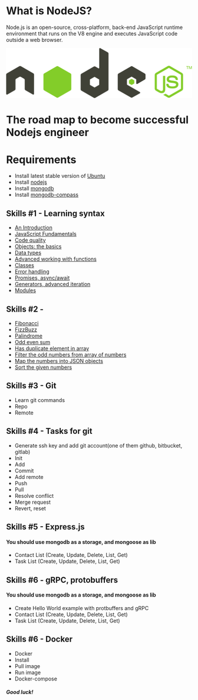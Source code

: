 # What is NodeJS?

Node.js is an open-source, cross-platform, back-end JavaScript runtime environment that runs on the V8 engine and executes JavaScript code outside a web browser.

![nodejs](node.png)

# The road map to become successful Nodejs engineer

# Requirements

- Install latest stable version of [Ubuntu]
- Install [nodejs]
- Install [mongodb]
- Install [mongodb-compass]

## Skills #1 - Learning syntax

- [An Introduction](https://javascript.info/getting-started)
- [JavaScript Fundamentals](https://javascript.info/first-steps)
- [Code quality](https://javascript.info/code-quality)
- [Objects: the basics](https://javascript.info/object-basics)
- [Data types](https://javascript.info/data-types)
- [Advanced working with functions](https://javascript.info/advanced-functions)
- [Classes](https://javascript.info/classes)
- [Error handling](https://javascript.info/error-handling)
- [Promises, async/await](https://javascript.info/async)
- [Generators, advanced iteration](https://javascript.info/generators-iterators)
- [Modules](https://javascript.info/modules)

## Skills #2 -

- [Fibonacci](./skills2/fibonacci/readme.md)
- [FizzBuzz](./skills2/fizzbuzz/readme.md)
- [Palindrome](./skills2/palindrome/readme.md)
- [Odd even sum](./skills2/oddevensum/readme.md)
- [Has duplicate element in array](./skills2/hasduplicate/readme.md)
- [Filter the odd numbers from array of numbers](./skills2/filterodd/readme.md)
- [Map the numbers into JSON objects](./skills2/mapnumbers/readme.md)
- [Sort the given numbers](./skills2/sortarray/readme.md)

## Skills #3 - Git

- Learn git commands
- Repo
- Remote

## Skills #4 - Tasks for git

- Generate ssh key and add git account(one of them github, bitbucket, gitlab)
- Init
- Add
- Commit
- Add remote
- Push
- Pull
- Resolve conflict
- Merge request
- Revert, reset

## Skills #5 - Express.js

#### You should use mongodb as a storage, and mongoose as lib

- Contact List (Create, Update, Delete, List, Get)
- Task List (Create, Update, Delete, List, Get)

## Skills #6 - gRPC, protobuffers

#### You should use mongodb as a storage, and mongoose as lib

- Create Hello World example with protbuffers and gRPC
- Contact List (Create, Update, Delete, List, Get)
- Task List (Create, Update, Delete, List, Get)

## Skills #6 - Docker

- Docker
- Install
- Pull image
- Run image
- Docker-compose

##### Good luck!

[ubuntu]: https://ubuntu.com/
[nodejs]: https://nodejs.org/
[mongodb]: https://www.mongodb.com/3
[mongodb-compass]: https://www.mongodb.com/products/compass
